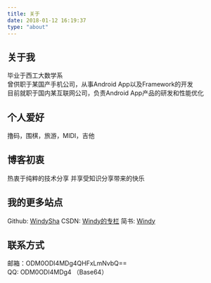 ```yaml
---
title: 关于
date: 2018-01-12 16:19:37
type: "about"
---
```


## 关于我
毕业于西工大数学系  
曾供职于某国产手机公司，从事Android App以及Framework的开发  
目前就职于国内某互联网公司，负责Android App产品的研发和性能优化

## 个人爱好

撸码，围棋，旅游，MIDI，吉他


## 博客初衷
热衷于纯粹的技术分享
并享受知识分享带来的快乐


## 我的更多站点
Github: [WindySha][1]
CSDN: [Windy的专栏][2]
简书: [Windy][3]

## 联系方式
邮箱：ODM0ODI4MDg4QHFxLmNvbQ==  
QQ: ODM0ODI4MDg4  （Base64）


  [1]: https://github.com/WindySha
  [2]: http://blog.csdn.net/weelyy
  [3]: https://www.jianshu.com/u/2d35b94de2a4

